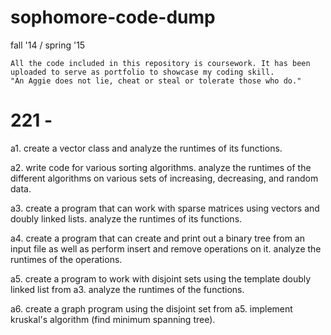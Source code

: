 # sophomore-code-dump

fall '14 / spring '15

    All the code included in this repository is coursework. It has been uploaded to serve as portfolio to showcase my coding skill. 
    "An Aggie does not lie, cheat or steal or tolerate those who do."

# 221 -

a1. create a vector class and analyze the runtimes of its functions.

a2. write code for various sorting algorithms. analyze the runtimes of the different algorithms on various sets of increasing, decreasing, and random data.

a3. create a program that can work with sparse matrices using vectors and doubly linked lists. analyze the runtimes of its functions.

a4. create a program that can create and print out a binary tree from an input file as well as perform insert and remove operations on it. analyze the runtimes of the operations.

a5. create a program to work with disjoint sets using the template doubly linked list from a3. analyze the runtimes of the functions.

a6. create a graph program using the disjoint set from a5. implement kruskal's algorithm (find minimum spanning tree).
